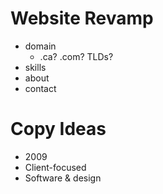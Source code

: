 # Website Revamp

- domain
   - .ca? .com? TLDs?
- skills
- about
- contact

# Copy Ideas

- 2009
- Client-focused
- Software & design
